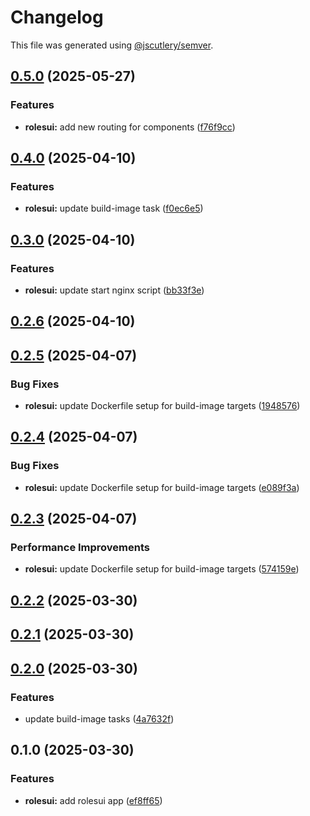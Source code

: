 # Changelog

This file was generated using [@jscutlery/semver](https://github.com/jscutlery/semver).

## [0.5.0](https://github.com/jdwillmsen/jdw/compare/rolesui-0.4.0...rolesui-0.5.0) (2025-05-27)


### Features

* **rolesui:** add new routing for components ([f76f9cc](https://github.com/jdwillmsen/jdw/commit/f76f9cc1cadffda14f3a46446e4eede14642a9ef))

## [0.4.0](https://github.com/jdwillmsen/jdw/compare/rolesui-0.3.0...rolesui-0.4.0) (2025-04-10)


### Features

* **rolesui:** update build-image task ([f0ec6e5](https://github.com/jdwillmsen/jdw/commit/f0ec6e5add52c3502ca2065ce79dc622cd52ebb2))

## [0.3.0](https://github.com/jdwillmsen/jdw/compare/rolesui-0.2.6...rolesui-0.3.0) (2025-04-10)


### Features

* **rolesui:** update start nginx script ([bb33f3e](https://github.com/jdwillmsen/jdw/commit/bb33f3ed88b55ee27630aad6ff8cce31ca2c0cbd))

## [0.2.6](https://github.com/jdwillmsen/jdw/compare/rolesui-0.2.5...rolesui-0.2.6) (2025-04-10)

## [0.2.5](https://github.com/jdwillmsen/jdw/compare/rolesui-0.2.4...rolesui-0.2.5) (2025-04-07)


### Bug Fixes

* **rolesui:** update Dockerfile setup for build-image targets ([1948576](https://github.com/jdwillmsen/jdw/commit/1948576da0bb711a72a4dc247d0359b0d18edd9a))

## [0.2.4](https://github.com/jdwillmsen/jdw/compare/rolesui-0.2.3...rolesui-0.2.4) (2025-04-07)


### Bug Fixes

* **rolesui:** update Dockerfile setup for build-image targets ([e089f3a](https://github.com/jdwillmsen/jdw/commit/e089f3a9f4e0c5d1f2515b7c2a8f9847d38f1245))

## [0.2.3](https://github.com/jdwillmsen/jdw/compare/rolesui-0.2.2...rolesui-0.2.3) (2025-04-07)


### Performance Improvements

* **rolesui:** update Dockerfile setup for build-image targets ([574159e](https://github.com/jdwillmsen/jdw/commit/574159e7df7e201e5cc40a3db3911f46810ff0b0))

## [0.2.2](https://github.com/jdwillmsen/jdw/compare/rolesui-0.2.1...rolesui-0.2.2) (2025-03-30)

## [0.2.1](https://github.com/jdwillmsen/jdw/compare/rolesui-0.2.0...rolesui-0.2.1) (2025-03-30)

## [0.2.0](https://github.com/jdwillmsen/jdw/compare/rolesui-0.1.0...rolesui-0.2.0) (2025-03-30)

### Features

- update build-image tasks ([4a7632f](https://github.com/jdwillmsen/jdw/commit/4a7632ffa68ac61493c6f5679cc9826e2e0ac7fa))

## 0.1.0 (2025-03-30)

### Features

- **rolesui:** add rolesui app ([ef8ff65](https://github.com/jdwillmsen/jdw/commit/ef8ff656f5a8543d676430a22935fcd7e182fa5e))
